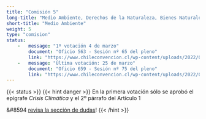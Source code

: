 ```yaml
---
title: "Comisión 5" 
long-title: "Medio Ambiente, Derechos de la Naturaleza, Bienes Naturales Comunes y Modelo Económico"
short-title: "Medio Ambiente"
weight: 5
type: "comision"
status: 
    -   message: "1ª votación 4 de marzo" 
        document: "Oficio 563 - Sesión nº 65 del pleno"
        link: "https://www.chileconvencion.cl/wp-content/uploads/2022/03/Oficio-N%C2%B0563-que-informa-normas-aprobadas-de-la-Com.-sobre-Medio-Ambiente.pdf"
    -   message: "Última votación: 25 de marzo" 
        document: "Oficio 659 - Sesión nº 75 del pleno"
        link: "https://www.chileconvencion.cl/wp-content/uploads/2022/03/Oficio-659-que-informa-las-normas-aprobadas-en-particular-del-informe-de-reemplazo-y-2da-propuesta-Com-Medio-Ambiente.pdf"
---
```

{{< status >}}
{{< hint danger >}}
En la primera votación sólo se aprobó el epígrafe *Crisis Climática* y el 2º párrafo del Artículo 1
    
&#8594 [revisa la sección de dudas](/faq/#por-qué-la-numeración-de-los-artículos-no-es-correlativa)!
{{< /hint >}}

